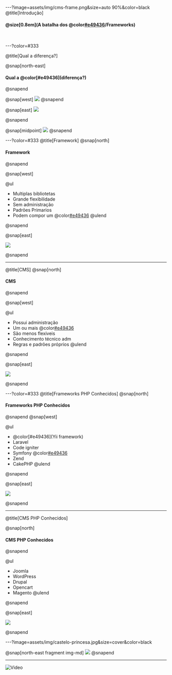 ---?image=assets/img/cms-frame.png&size=auto 90%&color=black
@title[Introdução]

#### @size[0.8em](A batalha dos @color[#e49436](CMS)/Frameworks)

<br>

---?color=#333

@title[Qual a diferença?]

@snap[north-east]
<h4>Qual a @color[#e49436](diferença?)</h4>
@snapend

@snap[west]
![](assets/img/cms.png)
@snapend

@snap[east]
![](assets/img/frame.png)

@snapend

@snap[midpoint]
![](assets/img/versus.png)
@snapend

---?color=#333
@title[Framework]
@snap[north]
<h4>Framework</h4>
@snapend


@snap[west]

@ul
- Multiplas bibliotetas
- Grande flexibilidade
- Sem administração
- Padrões Primarios
- Podem compor um @color[#e49436](CMS)
@ulend

@snapend

@snap[east]

![](assets/img/frame.png)

@snapend

---
@title[CMS]
@snap[north]
<h4>CMS</h4>
@snapend


@snap[west]

@ul
- Possui administração
- Um ou mais @color[#e49436](Frameworks)
- São menos flexiveis
- Conhecimento técnico adm
- Regras e padrões próprios
@ulend

@snapend

@snap[east]

![](assets/img/cms.png)

@snapend

---?color=#333
@title[Frameworks PHP Conhecidos]
@snap[north]
<h4>Frameworks PHP Conhecidos</h4>
@snapend
@snap[west]

@ul
- @color[#e49436](Yii framework)
- Laravel 
- Code igniter
- Symfony @color[#e49436](modular)
- Zend
- CakePHP
@ulend

@snapend

@snap[east]

![](assets/img/frame.png)

@snapend


---
@title[CMS PHP Conhecidos]

@snap[north]
<h4>CMS PHP Conhecidos</h4>
@snapend

@ul
- Joomla
- WordPress 
- Drupal
- Opencart
- Magento
@ulend

@snapend

@snap[east]

![](assets/img/cms.png)

@snapend

---?image=assets/img/castelo-princesa.jpg&size=cover&color=black

@snap[north-east fragment img-md]
![](assets/img/dragao.png)
@snapend

---
![Video](https://www.youtube.com/embed/_MS4sLlBvbE)